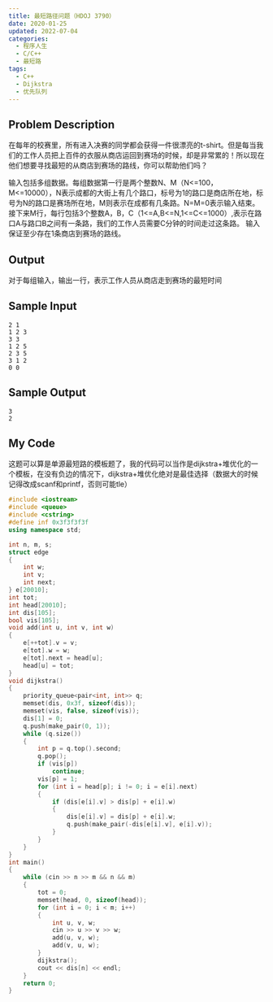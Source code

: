 ```yaml
---
title: 最短路径问题（HDOJ 3790）
date: 2020-01-25
updated: 2022-07-04
categories:
  - 程序人生
  - C/C++
  - 最短路
tags:
  - C++
  - Dijkstra
  - 优先队列
---
```


## Problem Description

在每年的校赛里，所有进入决赛的同学都会获得一件很漂亮的t-shirt。但是每当我们的工作人员把上百件的衣服从商店运回到赛场的时候，却是非常累的！所以现在他们想要寻找最短的从商店到赛场的路线，你可以帮助他们吗？

输入包括多组数据。每组数据第一行是两个整数N、M（N<=100，M<=10000），N表示成都的大街上有几个路口，标号为1的路口是商店所在地，标号为N的路口是赛场所在地，M则表示在成都有几条路。N=M=0表示输入结束。接下来M行，每行包括3个整数A，B，C（1<=A,B<=N,1<=C<=1000）,表示在路口A与路口B之间有一条路，我们的工作人员需要C分钟的时间走过这条路。
输入保证至少存在1条商店到赛场的路线。

## Output

对于每组输入，输出一行，表示工作人员从商店走到赛场的最短时间 </pre>

## Sample Input

```
2 1
1 2 3
3 3
1 2 5
2 3 5
3 1 2
0 0
```

## Sample Output

```
3
2
```

## My Code

这题可以算是单源最短路的模板题了，我的代码可以当作是dijkstra+堆优化的一个模板，在没有负边的情况下，dijkstra+堆优化绝对是最佳选择（数据大的时候记得改成scanf和printf，否则可能tle）

```cpp
#include <iostream>
#include <queue>
#include <cstring>
#define inf 0x3f3f3f3f
using namespace std;

int n, m, s;
struct edge
{
    int w;
    int v;
    int next;
} e[20010];
int tot;
int head[20010];
int dis[105];
bool vis[105];
void add(int u, int v, int w)
{
    e[++tot].v = v;
    e[tot].w = w;
    e[tot].next = head[u];
    head[u] = tot;
}
void dijkstra()
{
    priority_queue<pair<int, int>> q;
    memset(dis, 0x3f, sizeof(dis));
    memset(vis, false, sizeof(vis));
    dis[1] = 0;
    q.push(make_pair(0, 1));
    while (q.size())
    {
        int p = q.top().second;
        q.pop();
        if (vis[p])
            continue;
        vis[p] = 1;
        for (int i = head[p]; i != 0; i = e[i].next)
        {
            if (dis[e[i].v] > dis[p] + e[i].w)
            {
                dis[e[i].v] = dis[p] + e[i].w;
                q.push(make_pair(-dis[e[i].v], e[i].v));
            }
        }
    }
}
int main()
{
    while (cin >> n >> m && n && m)
    {
        tot = 0;
        memset(head, 0, sizeof(head));
        for (int i = 0; i < m; i++)
        {
            int u, v, w;
            cin >> u >> v >> w;
            add(u, v, w);
            add(v, u, w);
        }
        dijkstra();
        cout << dis[n] << endl;
    }
    return 0;
}
```



